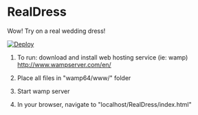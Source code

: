 # RealDress
Wow! Try on a real wedding dress!

[![Deploy](https://www.herokucdn.com/deploy/button.svg)](https://heroku.com/deploy)

1. To run: download and install web hosting service (ie: wamp)
  http://www.wampserver.com/en/
  
2. Place all files in "wamp64/www/" folder

3. Start wamp server

4. In your browser, navigate to "localhost/RealDress/index.html"
